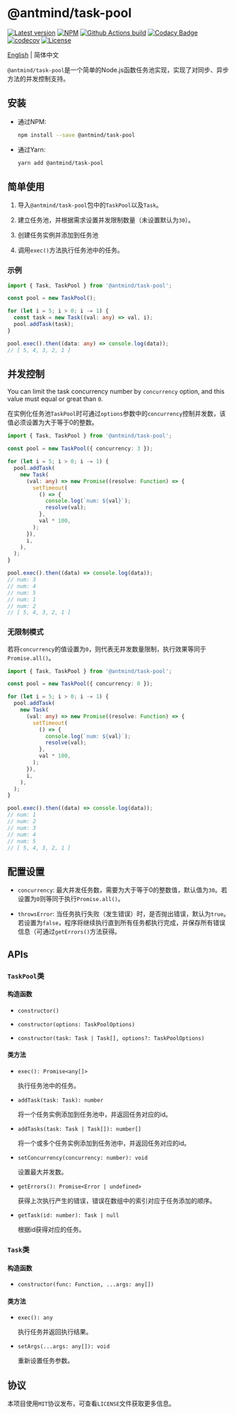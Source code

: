 # @antmind/task-pool

[![Latest version](https://img.shields.io/github/v/release/ghosind/node-task-pool?include_prereleases)](https://github.com/ghosind/node-task-pool)
[![NPM](https://img.shields.io/npm/v/@antmind/task-pool)](https://www.npmjs.com/package/@antmind/task-pool)
[![Github Actions build](https://img.shields.io/github/workflow/status/ghosind/node-task-pool/Node.js%20CI)](https://github.com/ghosind/node-task-pool)
[![Codacy Badge](https://app.codacy.com/project/badge/Grade/b00f10bfb94641eea45837c973c2f86b)](https://www.codacy.com/gh/ghosind/node-task-pool/dashboard?utm_source=github.com&amp;utm_medium=referral&amp;utm_content=ghosind/node-task-pool&amp;utm_campaign=Badge_Grade)
[![codecov](https://codecov.io/gh/ghosind/node-task-pool/branch/main/graph/badge.svg?token=UZ7SOSC9RH)](https://codecov.io/gh/ghosind/node-task-pool)
[![License](https://img.shields.io/github/license/ghosind/node-task-pool)](https://github.com/ghosind/node-task-pool)

[English](README.md) | 简体中文

`@antmind/task-pool`是一个简单的Node.js函数任务池实现，实现了对同步、异步方法的并发控制支持。

## 安装

- 通过NPM:

  ```sh
  npm install --save @antmind/task-pool
  ```

- 通过Yarn:

  ```sh
  yarn add @antmind/task-pool
  ```

## 简单使用

1. 导入`@antmind/task-pool`包中的`TaskPool`以及`Task`。

2. 建立任务池，并根据需求设置并发限制数量（未设置默认为`30`）。

3. 创建任务实例并添加到任务池

4. 调用`exec()`方法执行任务池中的任务。

### 示例

```ts
import { Task, TaskPool } from '@antmind/task-pool';

const pool = new TaskPool();

for (let i = 5; i > 0; i -= 1) {
  const task = new Task((val: any) => val, i);
  pool.addTask(task);
}

pool.exec().then((data: any) => console.log(data));
// [ 5, 4, 3, 2, 1 ]
```

## 并发控制

You can limit the task concurrency number by `concurrency` option, and this value must equal or great than `0`.

在实例化任务池`TaskPool`时可通过`options`参数中的`concurrency`控制并发数，该值必须设置为大于等于0的整数。

```ts
import { Task, TaskPool } from '@antmind/task-pool';

const pool = new TaskPool({ concurrency: 3 });

for (let i = 5; i > 0; i -= 1) {
  pool.addTask(
    new Task(
      (val: any) => new Promise((resolve: Function) => {
        setTimeout(
          () => {
            console.log(`num: ${val}`);
            resolve(val);
          },
          val * 100,
        );
      }),
      i,
    ),
  );
}

pool.exec().then((data) => console.log(data));
// num: 3
// num: 4
// num: 5
// num: 1
// num: 2
// [ 5, 4, 3, 2, 1 ]
```

### 无限制模式

若将`concurrency`的值设置为`0`，则代表无并发数量限制，执行效果等同于`Promise.all()`。

```ts
import { Task, TaskPool } from '@antmind/task-pool';

const pool = new TaskPool({ concurrency: 0 });

for (let i = 5; i > 0; i -= 1) {
  pool.addTask(
    new Task(
      (val: any) => new Promise((resolve: Function) => {
        setTimeout(
          () => {
            console.log(`num: ${val}`);
            resolve(val);
          },
          val * 100,
        );
      }),
      i,
    ),
  );
}

pool.exec().then((data) => console.log(data));
// num: 1
// num: 2
// num: 3
// num: 4
// num: 5
// [ 5, 4, 3, 2, 1 ]
```

## 配置设置

- `concurrency`: 最大并发任务数，需要为大于等于0的整数值，默认值为`30`。若设置为`0`则等同于执行`Promise.all()`。

- `throwsError`: 当任务执行失败（发生错误）时，是否抛出错误，默认为`true`。若设置为`false`，程序将继续执行直到所有任务都执行完成，并保存所有错误信息（可通过`getErrors()`方法获得。

## APIs

### `TaskPool`类

#### 构造函数

- `constructor()`

- `constructor(options: TaskPoolOptions)`

- `constructor(task: Task | Task[], options?: TaskPoolOptions)`

#### 类方法

- `exec(): Promise<any[]>`

  执行任务池中的任务。

- `addTask(task: Task): number`

  将一个任务实例添加到任务池中，并返回任务对应的id。

- `addTasks(task: Task | Task[]): number[]`

  将一个或多个任务实例添加到任务池中，并返回任务对应的id。

- `setConcurrency(concurrency: number): void`

  设置最大并发数。

- `getErrors(): Promise<Error | undefined>`

  获得上次执行产生的错误，错误在数组中的索引对应于任务添加的顺序。

- `getTask(id: number): Task | null`

  根据id获得对应的任务。

### `Task`类

#### 构造函数

- `constructor(func: Function, ...args: any[])`

#### 类方法

- `exec(): any`

  执行任务并返回执行结果。

- `setArgs(...args: any[]): void`

  重新设置任务参数。

## 协议

本项目使用`MIT`协议发布，可查看`LICENSE`文件获取更多信息。
